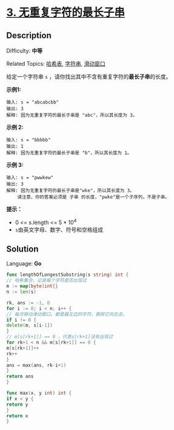 # [3. 无重复字符的最长子串](https://leetcode.cn/problems/longest-substring-without-repeating-characters/)

## Description

Difficulty: **中等**

Related Topics: [哈希表](https://leetcode.cn/tag/hash-table/), [字符串](https://leetcode.cn/tag/string/), [滑动窗口](https://leetcode.cn/tag/sliding-window/)


给定一个字符串 `s` ，请你找出其中不含有重复字符的**最长子串**的长度。

**示例1:**

```
输入: s = "abcabcbb"
输出: 3 
解释: 因为无重复字符的最长子串是 "abc"，所以其长度为 3。
```

**示例 2:**

```
输入: s = "bbbbb"
输出: 1
解释: 因为无重复字符的最长子串是 "b"，所以其长度为 1。
```

**示例 3:**

```
输入: s = "pwwkew"
输出: 3
解释: 因为无重复字符的最长子串是"wke"，所以其长度为 3。
    请注意，你的答案必须是 子串 的长度，"pwke"是一个子序列，不是子串。
```

**提示：**

*   0 <= s.length <= 5 * 10<sup>4</sup>
*   `s`由英文字母、数字、符号和空格组成


## Solution

Language: **Go**

```go
func lengthOfLongestSubstring(s string) int {
// 哈希集合，记录每个字符是否出现过
m := map[byte]int{}
n := len(s)

rk, ans := -1, 0
for i := 0; i < n; i++ {
// 每次移动滑动窗口，都是最左边的字符，删除它向左走。
if i != 0 {
delete(m, s[i-1])
}
// m[s[rk+1]] == 0 ，代表s[rk+1]没有出现过
for rk+1 < n && m[s[rk+1]] == 0 {
m[s[rk+1]]++
rk++
}
ans = max(ans, rk-i+1)
}
return ans
}

func max(x, y int) int {
if x < y {
return y
}
return x
}
```